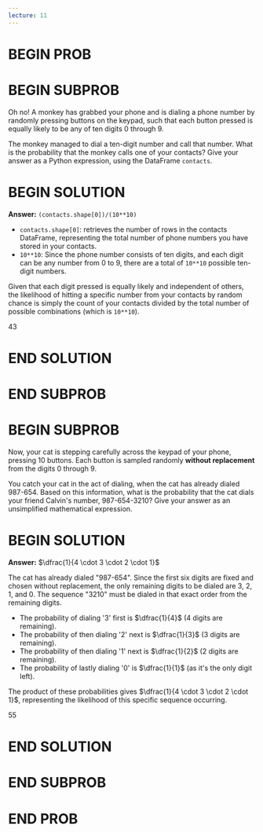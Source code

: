 ```yaml
---
lecture: 11
---
```


# BEGIN PROB

# BEGIN SUBPROB

Oh no! A monkey has grabbed your phone and is dialing a phone number by
randomly pressing buttons on the keypad, such that each button pressed
is equally likely to be any of ten digits 0 through 9.

The monkey managed to dial a ten-digit number and call that number. What
is the probability that the monkey calls one of your contacts? Give your
answer as a Python expression, using the DataFrame `contacts`.

# BEGIN SOLUTION
**Answer:** `(contacts.shape[0])/(10**10)`

- `contacts.shape[0]`: retrieves the number of rows in the contacts DataFrame, representing the total number of phone numbers you have stored in your contacts.
- `10**10`: Since the phone number consists of ten digits, and each digit can be any number from 0 to 9, there are a total of `10**10` possible ten-digit numbers.

Given that each digit pressed is equally likely and independent of others, the likelihood of hitting a specific number from your contacts by random chance is simply the count of your contacts divided by the total number of possible combinations (which is `10**10`).

<average>43</average>

# END SOLUTION

# END SUBPROB

# BEGIN SUBPROB

Now, your cat is stepping carefully across the keypad of your phone,
pressing 10 buttons. Each button is sampled randomly **without
replacement** from the digits 0 through 9.

You catch your cat in the act of dialing, when the cat has already
dialed 987-654. Based on this information, what is the probability that
the cat dials your friend Calvin's number, 987-654-3210? Give your
answer as an unsimplified mathematical expression.

# BEGIN SOLUTION
**Answer:** $\dfrac{1}{4 \cdot 3 \cdot 2 \cdot 1}$

The cat has already dialed "987-654". Since the first six digits are fixed and chosen without replacement, the only remaining digits to be dialed are 3, 2, 1, and 0. The sequence "3210" must be dialed in that exact order from the remaining digits.

- The probability of dialing '3' first is $\dfrac{1}{4}$ (4 digits are remaining).
- The probability of then dialing '2' next is $\dfrac{1}{3}$ (3 digits are remaining).
- The probability of then dialing '1' next is $\dfrac{1}{2}$ (2 digits are remaining).
- The probability of lastly dialing '0' is $\dfrac{1}{1}$ (as it's the only digit left).

The product of these probabilities gives $\dfrac{1}{4 \cdot 3 \cdot 2 \cdot 1}$, representing the likelihood of this specific sequence occurring.

<average>55</average>

# END SOLUTION

# END SUBPROB

# END PROB